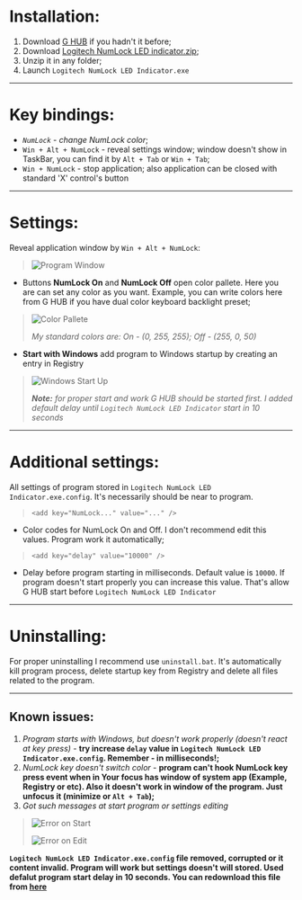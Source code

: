 # Installation:
1. Download [G HUB](https://www.logitechg.com/ru-ru/innovation/g-hub.html) if you hadn't it before;
1. Download [Logitech NumLock LED indicator.zip](https://github.com/ProviceUnify/Logitech-NumLock-LED-Indicator/releases/tag/1.0);
1. Unzip it in any folder;
1. Launch `Logitech NumLock LED Indicator.exe`
***
# Key bindings:
* _`NumLock` - change NumLock color_;
* `Win + Alt + NumLock` - reveal settings window; window doesn't show in TaskBar, you can find it by `Alt + Tab` or `Win + Tab`;
* `Win + NumLock` - stop application; also application can be closed with standard 'X' control's button
***
# Settings:
Reveal application window by `Win + Alt + NumLock`:
> ![Program Window](https://cdn.discordapp.com/attachments/586286335095078920/727896635740258364/unknown.png)
* Buttons **NumLock On** and **NumLock Off** open color pallete. Here you are can set any color as you want. Example, you can write colors here from G HUB if you have dual color keyboard backlight preset;
> ![Color Pallete](https://cdn.discordapp.com/attachments/586286335095078920/727883091737313350/unknown.png)
> 
> _My standard colors are: On - (0, 255, 255); Off - (255, 0, 50)_
* **Start with Windows** add program to Windows startup by creating an entry in Registry
> ![Windows Start Up](https://cdn.discordapp.com/attachments/586286335095078920/727884978544705536/unknown.png)
> 
> _**Note:** for proper start and work G HUB should be started first. I added default delay until `Logitech NumLock LED Indicator` start in 10 seconds_
***
# Additional settings:
All settings of program stored in `Logitech NumLock LED Indicator.exe.config`. It's necessarily should be near to program.
> `<add key="NumLock..." value="..." />`
* Color codes for NumLock On and Off. I don't recommend edit this values. Program work it automatically;
>  `<add key="delay" value="10000" />`
* Delay before program starting in milliseconds. Default value is `10000`. If program doesn't start properly you can increase this value. That's allow G HUB start before `Logitech NumLock LED Indicator`
***
# Uninstalling:
For proper uninstalling I recommend use `uninstall.bat`. It's automatically kill program process, delete startup key from Registry and delete all files related to the program.
***
## Known issues:
1. _Program starts with Windows, but doesn't work properly (doesn't react at key press)_ - **try increase `delay` value in `Logitech NumLock LED Indicator.exe.config`. Remember - in milliseconds!;**
1. _NumLock key doesn't switch color_ - **program can't hook NumLock key press event when in Your focus has window of system app (Example, Registry or etc). Also it doesn't work in window of the program. Just unfocus it (minimize or `Alt + Tab`);**
1. _Got such messages at start program or settings editing_
> ![Error on Start](https://cdn.discordapp.com/attachments/586286335095078920/727897405336584212/unknown.png)
>
> ![Error on Edit](https://cdn.discordapp.com/attachments/586286335095078920/727897459610615898/unknown.png)

**`Logitech NumLock LED Indicator.exe.config` file removed, corrupted or it content invalid. Program will work but settings doesn't will stored. Used defalut program start delay in 10 seconds. You can redownload this file from [here](https://github.com/ProviceUnify/Logitech-NumLock-LED-Indicator/releases)**
